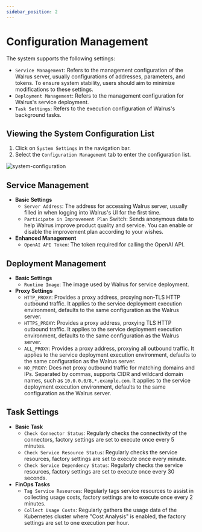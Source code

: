 ```yaml
---
sidebar_position: 2
---
```


# Configuration Management

The system supports the following settings:

- `Service Management`: Refers to the management configuration of the Walrus server, usually configurations of addresses, parameters, and tokens. To ensure system stability, users should aim to minimize modifications to these settings.
- `Deployment Management`: Refers to the management configuration for Walrus's service deployment.
- `Task Settings`: Refers to the execution configuration of Walrus's background tasks.

## Viewing the System Configuration List

1. Click on `System Settings` in the navigation bar.
2. Select the `Configuration Management` tab to enter the configuration list.

![system-configuration](/img/v0.3.0/settings/ss-config-svc-en.png)

## Service Management

- **Basic Settings**
    - `Server Address`: The address for accessing Walrus server, usually filled in when logging into Walrus's UI for the first time.
    - `Participate in Improvement Plan` Switch: Sends anonymous data to help Walrus improve product quality and service. You can enable or disable the improvement plan according to your wishes.
- **Enhanced Management**
    - `OpenAI API Token`: The token required for calling the OpenAI API.

## Deployment Management

- **Basic Settings**
    - `Runtime Image`: The image used by Walrus for service deployment.
- **Proxy Settings**
    - `HTTP_PROXY`: Provides a proxy address, proxying non-TLS HTTP outbound traffic. It applies to the service deployment execution environment, defaults to the same configuration as the Walrus server.
    - `HTTPS_PROXY`: Provides a proxy address, proxying TLS HTTP outbound traffic. It applies to the service deployment execution environment, defaults to the same configuration as the Walrus server.
    - `ALL_PROXY`: Provides a proxy address, proxying all outbound traffic. It applies to the service deployment execution environment, defaults to the same configuration as the Walrus server.
    - `NO_PROXY`: Does not proxy outbound traffic for matching domains and IPs. Separated by commas, supports CIDR and wildcard domain names, such as `10.0.0.0/8,*.example.com`. It applies to the service deployment execution environment, defaults to the same configuration as the Walrus server.

## Task Settings

- **Basic Task**
    - `Check Connector Status`: Regularly checks the connectivity of the connectors, factory settings are set to execute once every 5 minutes.
    - `Check Service Resource Status`: Regularly checks the service resources, factory settings are set to execute once every minute.
    - `Check Service Dependency Status`: Regularly checks the service resources, factory settings are set to execute once every 30 seconds.
- **FinOps Tasks**
    - `Tag Service Resources`: Regularly tags service resources to assist in collecting usage costs, factory settings are to execute once every 2 minutes.
    - `Collect Usage Costs`: Regularly gathers the usage data of the Kubernetes cluster where "Cost Analysis" is enabled, the factory settings are set to one execution per hour.